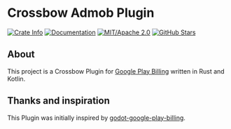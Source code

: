 # Crossbow Admob Plugin

[![Crate Info](https://img.shields.io/crates/v/play-billing.svg)](https://crates.io/crates/play-billing)
[![Documentation](https://img.shields.io/badge/docs.rs-play_billing-green)](https://docs.rs/play-billing/)
[![MIT/Apache 2.0](https://img.shields.io/badge/license-MIT%2FApache-blue.svg)](https://github.com/dodorare/crossbow#license)
[![GitHub Stars](https://img.shields.io/github/stars/dodorare/crossbow.svg?style=social)](https://github.com/dodorare/crossbow/stargazers)

## About

This project is a Crossbow Plugin for [Google Play Billing](https://developer.android.com/google/play/billing) written in Rust and Kotlin.

## Thanks and inspiration

This Plugin was initially inspired by [godot-google-play-billing](https://github.com/godotengine/godot-google-play-billing).
